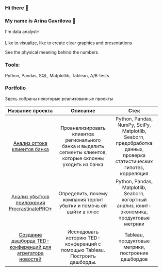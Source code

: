 ### Hi there 👋
### My name is Arina Gavrilova :raising_hand: 
I'm data analyst⚡

Like to visualize, like to create clear graphics and presentations

See the physical meaning behind the numbers

### Tools:

Python, Pandas, SQL, Matplotlib, Tableau, A/B-tests

<!--
**Arinich/Arinich** is a ✨ _special_ ✨ repository because its `README.md` (this file) appears on your GitHub profile.

Here are some ideas to get you started:

- 🔭 I’m currently working on ...
- 🌱 I’m currently learning ...
- 👯 I’m looking to collaborate on ...
- 🤔 I’m looking for help with ...
- 💬 Ask me about ...
- 📫 How to reach me: ...
- 😄 Pronouns: ...
- ⚡ Fun fact: ...
-->
### Portfolio
Здесь собраны некоторые реализованные проекты

| Название проекта  | Описание        | Стек          |
|:-----------------: |:---------------:| :-------------:|
| [Анализ оттока клиентов банка](https://github.com/Arinich/Portfolio/tree/main/Churn%20analysis.%20Bank%20clients)|Проанализировать клиентов регионального банка и выделить сегменты клиентов, которые склонны уходить из банка| Python, Pandas, NumPy, SciPy, Matplotlib, Seaborn, предобработка данных, проверка статистических гипотез, корреляция|
 [Анализ убытков приложения ProcrastinatePRO+](https://github.com/Arinich/Portfolio/tree/main/Application%20loss%20analysis)|Определить, почему компания терпит убытки и помочь ей выйти в плюс|Python, Pandas, Matplotlib, Seaborn, когортный анализ, юнит-экономика, продуктовые метрики|
| [Создание дашборда TED-конференций для агрегатора новостей](https://github.com/Arinich/Portfolio/tree/main/TED-conference%20(Tableau))| Исследовать историю TED-конференций с помощью Tableau. Построить дашборды. | Tableau, продуктовые метрики, построение дашбордов|

